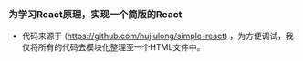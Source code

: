 ### 为学习React原理，实现一个简版的React
* 代码来源于 (https://github.com/hujiulong/simple-react) ，为方便调试，我仅将所有的代码去模块化整理至一个HTML文件中。
